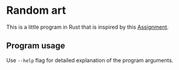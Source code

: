 # Random art
This is a little program in Rust that is inspired by this [Assignment](http://nifty.stanford.edu/2009/stone-random-art/sml/index.html).

## Program usage
Use `--help` flag for detailed explanation of the program arguments.
